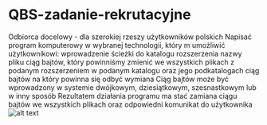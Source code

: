 # QBS-zadanie-rekrutacyjne
Odbiorca docelowy - dla szerokiej rzeszy użytkowników polskich
Napisać program komputerowy w wybranej technologii, który m umożliwić użytkownikowi:
wprowadzenie ścieżki do katalogu
rozszerzenia nazwy pliku
ciąg bajtów, który powinniśmy zmienić we wszystkich plikach z podanym rozszerzeniem w podanym katalogu oraz jego podkatalogach
ciąg bajtów na który powinna się odbyć wymiana
Ciąg bajtów może być wprowadzony w systemie dwójkowym, dziesiątkowym, szesnastkowym lub w inny sposób
Rezultatem działania programu ma stać zamiana ciągu bajtów we wszystkich plikach oraz odpowiedni komunikat do użytkownika
![alt text](https://drive.google.com/file/d/117S9LdVUdZ_ZynlIEoFqJNTcuH_fiiPg/view?usp=sharing)

